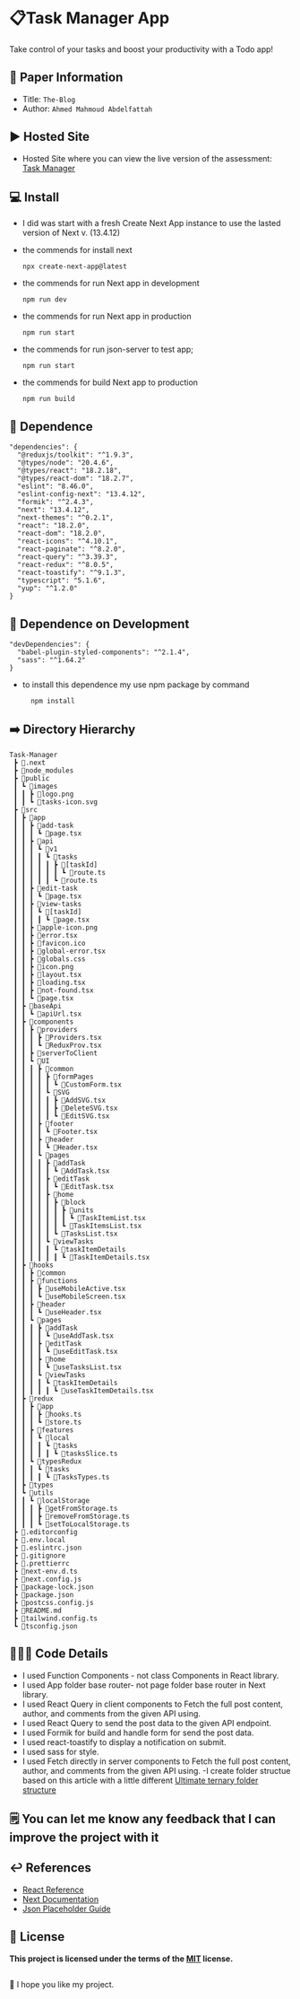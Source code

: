 📋Task Manager App
===
Take control of your tasks and boost your productivity with a Todo app!

## 📝 Paper Information
- Title:  `The-Blog`
- Author:  `Ahmed Mahmoud Abdelfattah`

## ▶️ Hosted Site
- Hosted Site where you can view the live version of the assessment:
   [Task Manager](https://task-manager-task.vercel.app)

## 💻 Install
- I did was start with a fresh Create Next App instance to use the lasted version of Next v. (13.4.12)
- the commends for install next
  ```
  npx create-next-app@latest

  ```

- the commends for run Next app in development
  ```
  npm run dev
  ```
- the commends for run Next app in production
  ```
  npm run start
  ```

- the commends for run json-server to test app;
  ```
  npm run start
  ```

- the commends for build Next app to production
  ```
  npm run build
  ```
## 💽 Dependence

  ```
  "dependencies": {
    "@reduxjs/toolkit": "^1.9.3",
    "@types/node": "20.4.6",
    "@types/react": "18.2.18",
    "@types/react-dom": "18.2.7",
    "eslint": "8.46.0",
    "eslint-config-next": "13.4.12",
    "formik": "^2.4.3",
    "next": "13.4.12",
    "next-themes": "^0.2.1",
    "react": "18.2.0",
    "react-dom": "18.2.0",
    "react-icons": "^4.10.1",
    "react-paginate": "^8.2.0",
    "react-query": "^3.39.3",
    "react-redux": "^8.0.5",
    "react-toastify": "^9.1.3",
    "typescript": "5.1.6",
    "yup": "^1.2.0"
  }

  ```
## 💽 Dependence on Development
  ```
  "devDependencies": {
    "babel-plugin-styled-components": "^2.1.4",
    "sass": "^1.64.2"
  }
  ```
- to install this dependence my use npm package by command
  ```
    npm install
  ```
## ➡️ Directory Hierarchy
```
Task-Manager
 ┣ 📂.next
 ┣ 📂node_modules
 ┣ 📂public
 ┃ ┗ 📂images
 ┃ ┃ ┣ 📜logo.png
 ┃ ┃ ┗ 📜tasks-icon.svg
 ┣ 📂src
 ┃ ┣ 📂app
 ┃ ┃ ┣ 📂add-task
 ┃ ┃ ┃ ┗ 📜page.tsx
 ┃ ┃ ┣ 📂api
 ┃ ┃ ┃ ┗ 📂v1
 ┃ ┃ ┃ ┃ ┗ 📂tasks
 ┃ ┃ ┃ ┃ ┃ ┣ 📂[taskId]
 ┃ ┃ ┃ ┃ ┃ ┃ ┗ 📜route.ts
 ┃ ┃ ┃ ┃ ┃ ┗ 📜route.ts
 ┃ ┃ ┣ 📂edit-task
 ┃ ┃ ┃ ┗ 📜page.tsx
 ┃ ┃ ┣ 📂view-tasks
 ┃ ┃ ┃ ┗ 📂[taskId]
 ┃ ┃ ┃ ┃ ┗ 📜page.tsx
 ┃ ┃ ┣ 📜apple-icon.png
 ┃ ┃ ┣ 📜error.tsx
 ┃ ┃ ┣ 📜favicon.ico
 ┃ ┃ ┣ 📜global-error.tsx
 ┃ ┃ ┣ 📜globals.css
 ┃ ┃ ┣ 📜icon.png
 ┃ ┃ ┣ 📜layout.tsx
 ┃ ┃ ┣ 📜loading.tsx
 ┃ ┃ ┣ 📜not-found.tsx
 ┃ ┃ ┗ 📜page.tsx
 ┃ ┣ 📂baseApi
 ┃ ┃ ┗ 📜apiUrl.tsx
 ┃ ┣ 📂components
 ┃ ┃ ┣ 📂providers
 ┃ ┃ ┃ ┣ 📜Providers.tsx
 ┃ ┃ ┃ ┗ 📜ReduxProv.tsx
 ┃ ┃ ┣ 📂serverToClient
 ┃ ┃ ┗ 📂UI
 ┃ ┃ ┃ ┣ 📂common
 ┃ ┃ ┃ ┃ ┣ 📂formPages
 ┃ ┃ ┃ ┃ ┃ ┗ 📜CustomForm.tsx
 ┃ ┃ ┃ ┃ ┗ 📂SVG
 ┃ ┃ ┃ ┃ ┃ ┣ 📜AddSVG.tsx
 ┃ ┃ ┃ ┃ ┃ ┣ 📜DeleteSVG.tsx
 ┃ ┃ ┃ ┃ ┃ ┗ 📜EditSVG.tsx
 ┃ ┃ ┃ ┣ 📂footer
 ┃ ┃ ┃ ┃ ┗ 📜Footer.tsx
 ┃ ┃ ┃ ┣ 📂header
 ┃ ┃ ┃ ┃ ┗ 📜Header.tsx
 ┃ ┃ ┃ ┗ 📂pages
 ┃ ┃ ┃ ┃ ┣ 📂addTask
 ┃ ┃ ┃ ┃ ┃ ┗ 📜AddTask.tsx
 ┃ ┃ ┃ ┃ ┣ 📂editTask
 ┃ ┃ ┃ ┃ ┃ ┗ 📜EditTask.tsx
 ┃ ┃ ┃ ┃ ┣ 📂home
 ┃ ┃ ┃ ┃ ┃ ┣ 📂block
 ┃ ┃ ┃ ┃ ┃ ┃ ┣ 📂units
 ┃ ┃ ┃ ┃ ┃ ┃ ┃ ┗ 📜TaskItemList.tsx
 ┃ ┃ ┃ ┃ ┃ ┃ ┗ 📜TaskItemsList.tsx
 ┃ ┃ ┃ ┃ ┃ ┗ 📜TasksList.tsx
 ┃ ┃ ┃ ┃ ┗ 📂viewTasks
 ┃ ┃ ┃ ┃ ┃ ┗ 📂taskItemDetails
 ┃ ┃ ┃ ┃ ┃ ┃ ┗ 📜TaskItemDetails.tsx
 ┃ ┣ 📂hooks
 ┃ ┃ ┣ 📂common
 ┃ ┃ ┣ 📂functions
 ┃ ┃ ┃ ┣ 📜useMobileActive.tsx
 ┃ ┃ ┃ ┗ 📜useMobileScreen.tsx
 ┃ ┃ ┣ 📂header
 ┃ ┃ ┃ ┗ 📜useHeader.tsx
 ┃ ┃ ┗ 📂pages
 ┃ ┃ ┃ ┣ 📂addTask
 ┃ ┃ ┃ ┃ ┗ 📜useAddTask.tsx
 ┃ ┃ ┃ ┣ 📂editTask
 ┃ ┃ ┃ ┃ ┗ 📜useEditTask.tsx
 ┃ ┃ ┃ ┣ 📂home
 ┃ ┃ ┃ ┃ ┗ 📜useTasksList.tsx
 ┃ ┃ ┃ ┗ 📂viewTasks
 ┃ ┃ ┃ ┃ ┗ 📂taskItemDetails
 ┃ ┃ ┃ ┃ ┃ ┗ 📜useTaskItemDetails.tsx
 ┃ ┣ 📂redux
 ┃ ┃ ┣ 📂app
 ┃ ┃ ┃ ┣ 📜hooks.ts
 ┃ ┃ ┃ ┗ 📜store.ts
 ┃ ┃ ┣ 📂features
 ┃ ┃ ┃ ┗ 📂local
 ┃ ┃ ┃ ┃ ┗ 📂tasks
 ┃ ┃ ┃ ┃ ┃ ┗ 📜tasksSlice.ts
 ┃ ┃ ┗ 📂typesRedux
 ┃ ┃ ┃ ┗ 📂tasks
 ┃ ┃ ┃ ┃ ┗ 📜TasksTypes.ts
 ┃ ┣ 📂types
 ┃ ┗ 📂utils
 ┃ ┃ ┗ 📂localStorage
 ┃ ┃ ┃ ┣ 📜getFromStorage.ts
 ┃ ┃ ┃ ┣ 📜removeFromStorage.ts
 ┃ ┃ ┃ ┗ 📜setToLocalStorage.ts
 ┣ 📜.editorconfig
 ┣ 📜.env.local
 ┣ 📜.eslintrc.json
 ┣ 📜.gitignore
 ┣ 📜.prettierrc
 ┣ 📜next-env.d.ts
 ┣ 📜next.config.js
 ┣ 📜package-lock.json
 ┣ 📜package.json
 ┣ 📜postcss.config.js
 ┣ 📜README.md
 ┣ 📜tailwind.config.ts
 ┗ 📜tsconfig.json

```

## 👨🏻‍💻 Code Details
- I used Function Components - not class Components in React library.
- I used App folder base router- not page folder base router in Next library.
- I used React Query in client components to Fetch the full post content, author, and comments from the given API using.
- I used React Query to send the post data to the given API endpoint.
- I used Formik for build and handle form for send the post data.
- I used react-toastify to display a notification on submit.
- I used sass for style.
- I used Fetch directly in server components to Fetch the full post content, author, and comments from the given API using.
-I create folder structue based on this article with a little different [Ultimate ternary folder structure](https://nagibaba.medium.com/ultimate-ternary-folder-structure-for-large-react-applications-9bb6882d4372/)

## 🗒️ You can let me know any feedback that I can improve the project with it

## ↩️ References
- [React Reference](https://react.dev/reference/react)
- [Next Documentation](https://nextjs.org/docs)
- [Json Placeholder Guide](https://jsonplaceholder.typicode.com/guide/)

## 🔑 License
**This project is licensed under the terms of the [MIT](https://choosealicense.com/licenses/mit/) license.**

##
👋 I hope you like my project.
